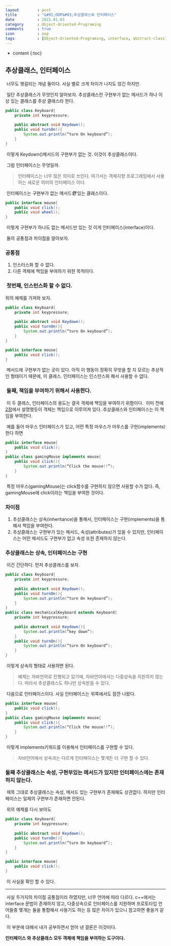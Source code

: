 ```yaml
---
layout        : post
title         : "&#91;OOP&#93;추상클래스와 인터페이스"
date          : 2021.01.03
category      : Object-Oriented-Programing
comments      : true
icon          : oop
tags          : [Object-Oriented-Programing, interface, abstract-class]
---
```


* content
{:toc}

## 추상클래스, 인터페이스

&nbsp;너무도 헷갈리는 개념 둘이다. 사실 별로 크게 차이가 나지도 않긴 하지만.

&nbsp;일단 추상클래스가 무엇인지 알아보자.
추상클래스란 구현부가 없는 메서드가 하나 이상 있는 클래스를 추상 클래스라 한다. 

```java
public class Keyboard{
	private int keypressure;
	
	public abstract void Keydown();
	public void turnOn(){
		System.out.println(“turn On keyboard”);
	}
}
```
&nbsp;이렇게 Keydown()메서드의 구현부가 없는 것. 이것이 추상클래스이다.

&nbsp;그럼 인터페이스는 무엇일까.
> 인터페이스는 너무 많은 의미로 쓰인다.  여기서는 객체지향 프로그래밍에서 사용하는 새로운 의미의 인터페이스 이다.

&nbsp;인터페이스는 구현부가 없는 메서드<i>**만**</i> 있는 클래스이다. 
```java
public interface mouse{
	public void click();
	public void wheel();
}
```
&nbsp;이렇게 구현부가 하나도 없는 메서드만 있는 것 이게 인터페이스(interface)이다.

&nbsp;둘의 공통점과 차이점을 알아보자.

### 공통점
1. 인스터스화 할 수 없다.
2. 다른 객체에 책임을 부여하기 위한 목적이다.

### &nbsp;첫번째, 인스턴스화 할 수 없다. 
위의 예제를 가져와 보자.
```java
public class Keyboard{
	private int keypressure;
	
	public abstract void Keydown();
	public void turnOn(){
		System.out.println(“turn On keyboard”);
	}
}

public interface mouse{
	public void click();
}
```
&nbsp;메서드에 구현부가 없는 곳이 있다. 아직 이 행동이 정확히 무엇을 할 지 모르는 추상적인 형태이기 때문에,
이 클래스. 인터페이스는 인스턴스화 해서 사용할 수 없다.

### &nbsp;둘째, 책임을 부여하기 위해서 사용한다.
&nbsp;이 두 클래스, 인터페이스의 용도는 결국 객체에 책임을 부여하기 위함이다.
&nbsp;이미 전에 
[2장](https://bean0234.github.io/oop/2020/09/23/Chapter2.html)에서 설명했듯이 객체는 책임으로 이루어져 있다.
추상클래스와 인터페이스는 이 책임을 부여한다.

&nbsp;예를 들어
마우스 인터페이스가 있고, 어떤 특정 마우스가 마우스를 구현(implements)한다 하면
```java
public interface mouse{
	public void click();
}
public class gamingMouse implements mouse{
	public void click(){
		System.out.println(“Click the mouse!!”);
	}
}
```
&nbsp;특정 마우스(gamingMouse)는 click함수를 구현하지 않으면 사용할 수가 없다. 즉, gamingMouse에 click이라는 책임을 부여한 것이다.

### 차이점
1. 추상클래스는 상속(inheritance)을 통해서, 인터페이스는 구현(implements)을 통해서 책임을 부여한다.
2. 추상클래스는 구현부가 있는 메서드, 속성(attributes)가 있을 수 있지만, 인터페이스는 어떤 메서드도 구현부가 없고 속성 또한 존재하지 않는다. 

### 추상클래스는 상속, 인터페이스는 구현

&nbsp;이건 간단하다. 
먼저 추상클래스를 보자.
```java
public class Keyboard{
	private int keypressure;
	
	public abstract void Keydown();
	public void turnOn(){
		System.out.println(“turn On keyboard”);
	}
}
public class mechanicalKeyboard extends Keyboard{
	private int keypressure;
	
	public abstract void Keydown(){
		System.out.println(“key down”);
	}
	public void turnOn(){
		System.out.println(“turn On keyboard”);
	}
}
```
&nbsp;이렇게 상속의 형태로 사용하면 된다.
> 예제는 자바언어로 진행되고 있기에, 자바언어에서는 다중상속을 지원하지 않는다. 따라서 추상클래스도 하나만 상속받을 수 있다.

&nbsp;다음으로 인터페이스이다.
사실 인터페이스는 위쪽에서도 잠깐 나왔다.
```java
public interface mouse{
	public void click();
}
public class gamingMouse implements mouse{
	public void click(){
		System.out.println(“Click the mouse!!”);
	}
}
```
&nbsp;이렇게 implements키워드를 이용해서 인터페이스를 구현할 수 있다.

> 자바언어에서 상속과는 다르게 인터페이스는 몇개든 더 구현 할 수 있다.

### 둘째 추상클래스는 속성, 구현부있는 메서드가 있지만 인터페이스에는 존재하지 않는다.

&nbsp;제목 그대로 
추상클래스는 속성, 메서드 있는 구현부가 존재해도 상관없다.
하지만 인터페이스는 일체의 구현부가 존재하면 안된다.

&nbsp;위의 예제를 다시 보아도
```java
public class Keyboard{
	private int keypressure;
	
	public abstract void Keydown();
	public void turnOn(){
		System.out.println(“turn On keyboard”);
	}
}

public interface mouse{
	public void click();
}
```

&nbsp;이 사실을 확인 할 수 있다.



<hr>
&nbsp;사실 두가지의 차이점 공통점이라 하였지만, 너무 언어에 따라 다르다.
c++에서는 interface 문법이 존재하지 않고, 다중상속으로 인터페이스를 지원하며
프로토타입 언어들중 몇개는 둘을 통합해서 사용기도 하는 등 많은 차이가 있으니 참고하면 좋을거 같다. 

&nbsp;이 부분에 대해서 
내가 공부하면서 얻어 낸 결론은 이것이다.

**인터페이스 와 추상클래스 모두 객체에 책임을 부여하는 도구이다.**


